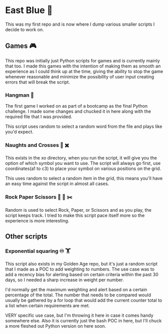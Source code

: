 # East Blue :ocean:

This was my first repo and is now where I dump various smaller scripts I decide to work on. 


## Games :video_game:

This repo was initially just Python scripts for games and is currently mainly that too. I made this games with the intention of making them as smooth an experience as I could think up at the time, giving the ability to stop the game whenever reasonable and minimize the possibility of user input creating errors that will break the script.


### Hangman :standing_person:

The first game I worked on as part of a bootcamp as the final Python challenge. I made some changes and chucked it in here along with the required file that I was provided.

This script uses random to select a random word from the file and plays like you'd expect.


### Naughts and Crosses :radio_button: :heavy_multiplication_x: 

This exists in the xo directory, when you run the script, it will give you the option of which symbol you want to use. The script will always go first, use coordinates(a1 to c3) to place your symbol on various positions on the grid.

This uses random to select a random item in the grid, this means you'll have an easy time against the script in almost all cases.


### Rock Paper Scissors :gem: :page_facing_up: :scissors:
Random is used to select Rock, Paper, or Scissors and as you play, the script keeps track. I tried to make this script pace itself more so the experience is more interesting.


## Other scripts

### Exponential squaring :infinity: :weight_lifting:

This script also exists in my Golden Age repo, but it's just a random script that I made as a POC to add weighting to numbers. The use case was to add a recency bias for alerting based on certain criteria within the past 30 days, so I needed a sharp increase in weight per number. 

I'd normally get the maximum weighting and alert based on a certain percentage of the total. The number that needs to be compared would usually be gathered by a for loop that would add the current counter total to a list when certain requirements are met.

VERY specific use case, but I'm throwing it here in case it comes handy somewhere else. Also it is currently just the bash POC in here, but I'll chuck a more fleshed out Python version on here soon.
